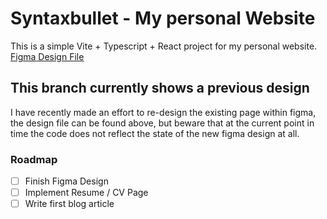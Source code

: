 # Syntaxbullet - My personal Website

This is a simple Vite + Typescript + React project for my personal website. 
[Figma Design File](https://www.figma.com/file/v7hFF0SRkCs3EgFJgOQIvi/Personal-Website?type=design&node-id=3%3A130&mode=design&t=FBGK6WNC6LJqhIMr-1)

## This branch currently shows a previous design
I have recently made an effort to re-design the existing page within figma, the design file can be found above, but beware that at the current point in time the code does not reflect the state of the new figma design at all.

### Roadmap 
- [ ] Finish Figma Design
- [ ] Implement Resume / CV Page
- [ ] Write first blog article